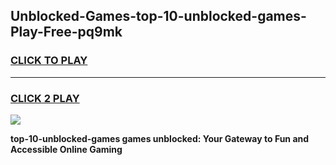 
## Unblocked-Games-top-10-unblocked-games-Play-Free-pq9mk
<h3>
<a href="https://premium76.site?title=top-10-unblocked-games&ref=20A">CLICK TO PLAY</a></h3>
<hr>

<h3>
<a href="https://premium76.site?title=top-10-unblocked-games&ref=20A">CLICK 2 PLAY</a>
  
</h3>

<a href="https://premium76.site?title=top-10-unblocked-games&ref=20A"><img src="https://clearcache.store/games.png"></a>


**top-10-unblocked-games games unblocked: Your Gateway to Fun and Accessible Online Gaming**
